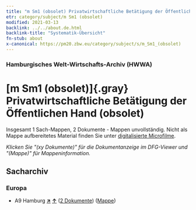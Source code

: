 ```yaml
---
title: "m Sm1 (obsolet) Privatwirtschaftliche Betätigung der Öffentlichen Hand (obsolet)"
etr: category/subject/m Sm1 (obsolet)
modified: 2021-03-13
backlink: ../../about.de.html
backlink-title: "Systematik-Übersicht"
fn-stub: about
x-canonical: https://pm20.zbw.eu/category/subject/s/m_Sm1_(obsolet)
---
```


### Hamburgisches Welt-Wirtschafts-Archiv (HWWA)
# [m Sm1 (obsolet)]{.gray}&#8201; Privatwirtschaftliche Betätigung der Öffentlichen Hand (obsolet)&#160; 




Insgesamt 1 Sach-Mappen, 2 Dokumente - Mappen unvollständig.
Nicht als Mappe aufbereitetes Material finden Sie unter [digitalisierte Microfilme](/film/h1_sh.de.html).

_Klicken Sie "(xy Dokumente)" für die Dokumentanzeige im DFG-Viewer und "(Mappe)" für Mappeninformation._

## Sacharchiv




### Europa

- A9 Hamburg [**&nearr;**](../../../geo/i/140905/about.de.html "Hamburg (alle Mappen)") [**&uarr;**](../../../geo/about.de.html#A9 "Ländersystematik") (<a href="https://pm20.zbw.eu/dfgview/sh/140905,163309" title="über: Hamburg : Privatwirtschaftliche Betätigung der Öffentlichen Hand (obsolet)" target="_blank">2 Dokumente</a>) ([Mappe](../../../../folder/sh/1409xx/140905/1633xx/163309/about.de.html))


